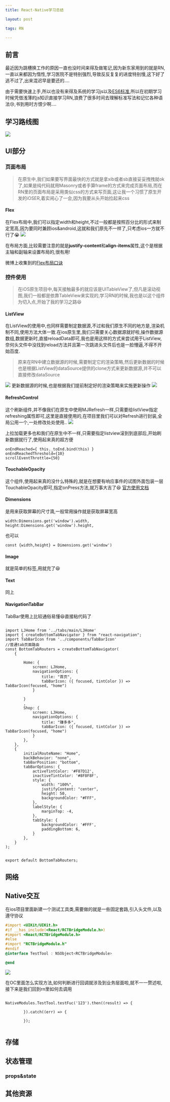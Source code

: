 ```yaml
---
title: React-Native学习总结

layout: post

tags: RN

---
```


## 前言

最近因为跳槽换工作的原因一直也没时间来得及做笔记,因为新东家用到的就是RN,一直以来都因为惰性,学习医院不是特别强烈,导致反反复复的进度特别慢,这下好了逃不过了,出来混迟早是要还的....

由于需要快速上手,所以也没有来得及系统的学习js以及[ES6标准](http://es6.ruanyifeng.com/),所以在初期学习时候凭借浅薄的js知识直接学习RN,浪费了很多时间去理解标准写法和记忆各种语法😢,书到用时方恨少啊....

## 学习路线图
![](https://ws3.sinaimg.cn/large/006tNc79ly1ft3jxciut7j31680zqq8w.jpg)

## UI部分
### 页面布局
> 在原生中,我们如果要写界面最快的方式就是拿xib或者sb直接妥妥拽拽就ok了,如果是纯代码就用Masonry或者手算frame的方式来完成页面布局,而在RN里的页面布局是采用类似css的方式来写页面,这让我一个习惯了原生开发的iOSER,着实闹心了一会,因为我要从头开始捡起来css

#### Flex
在Flex布局中,我们可以指定width和height,不过一般都是按照百分比的形式来制定宽高,因为要同时兼顾ios&android,这就和我们原先不一样了,只考虑ios一方就不行了😭
![](https://ws4.sinaimg.cn/large/006tNc79ly1ft3ks1gpqzj30lm0bedhb.jpg)

在布局方面,比较需要注意的就是**justify-content**和**align-items**属性,这个是根据主轴和副轴来设置布局的,很有用!

微博上收集到的[Flex布局口诀](https://weibo.com/1712131295/CoRnElNkZ?ref=collection&type=comment#_rnd1531116658286)

### 控件使用
> 在iOS原生项目中,每天接触最多的就应该是UITableView了,但凡是滚动视图,我们一般都是依靠TableView来实现的,学习RN的时候,我也是以这个组件为切入点,开始了我的学习之路😆


#### ListView
在ListView的使用中,也同样需要制定数据源,不过和我们原生不同的地方是,渲染机制不同,使用方法大体一致.在ios原生里,我们只需要关心数据源就好啦,操作数据源数组,数据更新时,直接reloadData即可,我也是用这样的方式来尝试用于ListView,奈何头文件中没找到reload方法并且第一次跳进头文件后也是一脸懵逼,不得不开始百度.
> 原来在RN中建立数据源的时候,需要制定它的渲染策略,然后更新数据的时候也是根据ListView的dataSource提供的clone方式来更新数据源,并不可以直接修改dataSource

![](https://ws4.sinaimg.cn/large/006tNc79ly1ft3lbzbxxaj30rc0c40uk.jpg)
更新数据源的时候,也是根据我们提前制定好的渲染策略来实施更新操作
![](https://ws4.sinaimg.cn/large/006tNc79ly1ft3lcmfy17j312u044q3l.jpg)
#### RefreshControl
这个刷新组件,并不像我们在原生中使用MJRefresh一样,只需要给listView指定refreshing属性即可,这里是直接使用的,在项目里我们可以对Refresh进行封装,全局公用一个,一处修改处处使用..
![](https://ws2.sinaimg.cn/large/006tNc79ly1ft3lfq3tf3j30v80bcac2.jpg)

上拉加载更多也和我们在原生中不一样,只需要指定listview滚到到底部后,开始刷新数据就行了,使用起来真的超方便

```
onEndReached={ this._toEnd.bind(this) }
onEndReachedThreshold={10}
scrollEventThrottle={50}

```
#### TouchableOpacity

这个组件,使用起来真的没什么特殊的,就是在想要有响应事件的试图外面包装一层TouchableOpacity即可,指定onPress方法,就万事大吉了😆
[官方使用文档](https://reactnative.cn/docs/0.51/touchableopacity.html#content)
#### Dimensions
是用来获取屏幕的尺寸滴,一般常用操作就是获取屏幕宽高

```
width:Dimensions.get('window').width,
height:Dimensions.get('window').height,

```
也可以

```
const {width,height} = Dimensions.get('window')
```
#### Image
就是简单的标签,用就完了😆
#### Text
同上
#### NavigationTabBar
TabBar使用上比较通俗易懂😆直接粘代码了

```

import LJHome from '../tabs/main/LJHome'
import { createBottomTabNavigator } from "react-navigation";
import TabBarIcon from '../components/TabBarIcon'
//普通tab页面路由
const BottomTabRouters = createBottomTabNavigator(
    {

        Home: {
            screen: LJHome,
            navigationOptions: {
                title: "首页",
                tabBarIcon: ({ focused, tintColor }) => TabBarIcon(focused, "home")
            }

        }
        ,
        Shop: {
            screen: LJHome,
            navigationOptions: {
                title: "赚多多",
                tabBarIcon: ({ focused, tintColor }) => TabBarIcon(focused, "home")
            }
        },
    },
    {
        initialRouteName: "Home",
        backBehavior: "none",
        tabBarPosition: "bottom",
        tabBarOptions: {
            activeTintColor: '#F87D12',
            inactiveTintColor: '#8F8F8F',
            style: {
                width: "100%",
                justifyContent: "center",
                height: 50,
                backgroundColor: "#FFF",
            },
            labelStyle: {
                marginTop: -4,
            },
            tabStyle: {
                backgroundColor: '#FFF',
                paddingBottom: 6,
            }
        },
    }
);


export default BottomTabRouters;

```

## 网络
## Native交互

在ios项目里面新建一个测试工具类,需要做的就是一些固定套路,引入头文件,以及遵守协议

```objective-c
#import <UIKit/UIKit.h>
#if __has_include(<React/RCTBridgeModule.h>)
#import <React/RCTBridgeModule.h>
#else
#import "RCTBridgeModule.h"
#endif
@interface TestTool : NSObject<RCTBridgeModule>

@end

```

![](https://ws2.sinaimg.cn/large/006tNc79ly1ft3m2o9ur2j31a405aq4e.jpg)

在OC里面怎么实现方法,如何判断进行回调就涉及到业务层面啦,就不一一赘述啦,接下来是我们回到rn里如何去调用

```

NativeModules.TestTool.testFuc('123').then((result) => {
            
        }).catch((err) => {
            
        });
        
```
## 存储
## 状态管理
### props&state
## 其他资源


